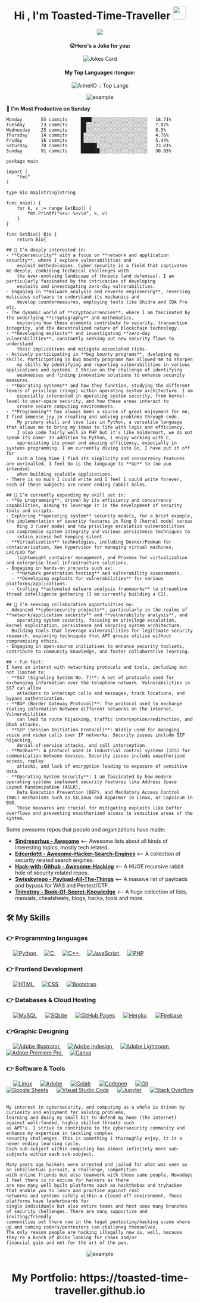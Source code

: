 <h1 align="center">Hi , I'm Toasted-Time-Traveller <img src="https://media.giphy.com/media/hvRJCLFzcasrR4ia7z/giphy.gif" width="35"></h1>
<p align="center">
  <a href="https://github.com/DenverCoder1/readme-typing-svg"><img src="https://readme-typing-svg.herokuapp.com?lines=Computer+Science+Student;Cyber+Security+Enthusiast;RT%20|%20AI%20|%20ML%20Enthusiast;Always%20Learning%20New%20Things&center=true&width=500&height=50"></a>
</p>

<h4 align="center">😜Here's a Joke for you:</h4>
<p align="center"><img src="https://readme-jokes.vercel.app/api" alt="Jokes Card" /></p>

<h4 align="center">My Top Languages :tongue:</h4>

<p align="center"><img src="https://github-readme-stats.vercel.app/api/top-langs/?username=AnhellO&langs_count=10&theme=tokyonight&layout=compact" alt="AnhellO :: Top Langs" /></p>

<p align="center">
  <img  src="https://github.com/toasted-time-traveller/toasted-time-traveller/blob/main/resources/img/grid-snake.svg"
    alt="example" />
</p>

📅 **I'm Most Productive on Sunday** 

```text
Monday       55 commits     ████░░░░░░░░░░░░░░░░░░░░░   18.71% 
Tuesday      23 commits     ██░░░░░░░░░░░░░░░░░░░░░░░   7.82% 
Wednesday    25 commits     ██░░░░░░░░░░░░░░░░░░░░░░░   8.5% 
Thursday     14 commits     █░░░░░░░░░░░░░░░░░░░░░░░░   4.76% 
Friday       16 commits     █░░░░░░░░░░░░░░░░░░░░░░░░   5.44% 
Saturday     70 commits     ██████░░░░░░░░░░░░░░░░░░░   23.81% 
Sunday       91 commits     ███████░░░░░░░░░░░░░░░░░░   30.95%

```

```golang
package main

import (
	"fmt"
)

type Bio map[string]string

func main() {
	for k, v := range GetBio() {
		fmt.Printf("%+v: %+v\n", k, v)
	}
}

func GetBio() Bio {
	return Bio{

## 👀 I’m deeply interested in:
- **Cybersecurity** with a focus on **network and application security**, where I explore vulnerabilities and
	exploit methodologies. Cyber security is a field that captivates me deeply, combining technical challenges with
	the ever-evolving landscape of threats (and defenses). I am particularly fascinated by the intricacies of developing
	exploits and investigating zero-day vulnerabilities.
- Engaging in **malware analysis and reverse engineering**, reversing malicious software to understand its mechanics and
	develop countermeasures, employing tools like Ghidra and IDA Pro etc.
- The dynamic world of **cryptocurrencies**, where I am fascinated by the underlying **cryptography** and mathematics,
	exploring how these elements contribute to security, transaction integrity, and the decentralized nature of blockchain technology.
- **Developing exploits** and investigating **zero-day vulnerabilities**, constantly seeking out new security flaws to understand
	their implications and mitigate associated risks.
- Actively participating in **bug bounty programs**, dveloping my skills. Participating in bug bounty programs has allowed me to sharpen
	my skills by identifying and reporting vulnerabilities in various applications and systems. I thrive on the challenge of identifying
	weaknesses and finding innovative solutions to enhance security measures.
- **Operating systems** and how they function, studying the different levels of privilege (rings) within operating system architecture. I am
	especially interested in operating system security, from kernel-level to user-space security, and how these areas interact to
	create secure computing environments.
- **Programming** has always been a source of great enjoyment for me, I find immense joy in creating and solving problems through code.
	My primary skill and love lies in Python, a versatile language that allows me to bring my ideas to life with logic and efficiency.
	I also code fairly well in PHP but it's like Voldermort, we do not speak its name! In addition to Python, I enjoy working with C,
	appreciating its power and amazing efficiency, especially in systems programming. I am currently diving into Go, I have put it off for
	such a long time I find its simplicity and concurrency features are unrivalled, I feel Go is the language to **Go** to (no pun intended)
	when building scalable applications.
- There is so much I could write and I feel I could write forever, each of these subjects are never ending rabbit holes.

## 🌱 I’m currently expanding my skill set in:
- **Go programming**, driven by its efficiency and concurrency capabilities, aiming to leverage it in the development of security tools and scripts.
- Exploring **operating system** security models, for a brief example, the implementation of security features in Ring 0 (kernel mode) versus
	Ring 3 (user mode) and how privilege escalation vulnerabilities can compromise system integrity and various persistence techniques to
	retain access but keeping silent.
- **Virtualization** technologies, including Docker/Podman for containerization, Xen Hypervisor for managing virtual machines, LXC/LXD for
	lightweight container management, and Proxmox for virtualization and enterprise-level infrastructure solutions.
- Engaging in hands-on projects such as:
  - **Network penetration testing** and vulnerability assessments.
  - **Developing exploits for vulnerabilities** for various platforms/applications.
  - Crafting **automated malware analysis frameworks** to streamline threat intelligence gathering (I am currently building a C2).

## 💞️ I’m seeking collaboration opportunities on:
- Advanced **cybersecurity projects**, particularly in the realms of **network/application security** and **vulnerability analysis**, and
	operating system security, focusing on privilege escalation, kernel exploitation, persistence and securing system architecture.
- Building tools that leverage vulnerabilities for legitimate security research, exploring techniques that APT groups utilise without compromising ethics.
- Engaging in open-source initiatives to enhance security toolsets, contribute to community knowledge, and foster collaborative learning.

## ⚡ Fun fact:
I have an interst with networking protocols and tools, including but not limited to:
- **SS7 (Signaling System No. 7)**: A set of protocols used for exchanging information over the telephone network. Vulnerabilities in SS7 can allow
	attackers to intercept calls and messages, track locations, and bypass authentication.
- **BGP (Border Gateway Protocol)**: The protocol used to exchange routing information between different networks on the internet. Vulnerabilities
	can lead to route hijacking, traffic interception/redirection, and DDoS attacks.
- **SIP (Session Initiation Protocol)**: Widely used for managing voice and video calls over IP networks. Security issues include SIP hijacking,
	denial-of-service attacks, and call interception.
- **Modbus**: A protocol used in industrial control systems (ICS) for communication between devices. Security issues include unauthorized access, replay
	attacks, and lack of encryption leading to exposure of sensitive data.
- **Operating System Security**: I am fascinated by how modern operating systems implement security features like Address Space Layout Randomization (ASLR),
	Data Execution Prevention (DEP), and Mandatory Access Control (MAC) mechanisms such as SELinux and AppArmor in Linux, or Capsicum in BSD.
	These measures are crucial for mitigating exploits like buffer overflows and preventing unauthorized access to sensitive areas of the system.
```
Some awesome repos that people and organizations have made:
- **[Sindresorhus - Awesome](https://github.com/sindresorhus/awesome)** <-- Awesome lists about all kinds of interesting topics, mostly tech related.
- **[Edoardottt - Awesome-Hacker-Search-Engines](https://github.com/edoardottt/awesome-hacker-search-engines)** <-- A collection of security related search engines.
- **[Hack-with-Github - Awesome-Hacking](https://github.com/Hack-with-Github/Awesome-Hacking)** <-- A HUGE recursive rabbit hole of security related repos.
- **[Swisskyrepo - Payload-All-The-Things](https://github.com/swisskyrepo/PayloadsAllTheThings)** <-- A massive list of payloads and bypass for WAS and Pentest/CTF.
- **[Trimstray - Book-Of-Secret-Knowledge](https://github.com/trimstray/the-book-of-secret-knowledge)** <-- A huge collection of lists, manuals, cheatsheets, blogs, hacks, tools and more. 

## 🛠️ My Skills

### 👉 Programming languages

<p align="left"> 
  &emsp;
   <a href="https://www.python.org" target="_blank">
    <img alt="Python" src="https://img.shields.io/badge/Python%20-%2314354C.svg?logo=python&logoColor=white">
  </a> 
  &emsp; 
  <a href="https://www.cprogramming.com/" target="_blank"> 
    <img alt="C" src="https://img.shields.io/badge/C%20-%232370ED.svg?logo=c&logoColor=white">
  </a> 
  &emsp;
  <a href="https://www.w3schools.com/cpp/" target="_blank"> 
    <img alt="C++" src="https://img.shields.io/badge/C++%20-%2300599C.svg?logo=c%2B%2B&logoColor=white">
  </a> 
  &emsp;
  <a href="https://developer.mozilla.org/en-US/docs/Web/JavaScript" target="_blank"> 
     <img alt="JavaScript" src="https://img.shields.io/badge/JavaScript%20-%23F7DF1E.svg?logo=javascript&logoColor=black">
   </a>
  &emsp;
  <a href="https://www.php.net/">
    <img alt="PHP" src="https://img.shields.io/badge/PHP-%23777BB4.svg?logo=php&logoColor=white"/>
  </a>
</p>

### 👉 Frontend Development
<p align="left"> 
  &emsp; 
  <a href="https://www.w3.org/html/" target="_blank"> 
   <img alt="HTML" src="https://img.shields.io/badge/HTML5%20-%23E34F26.svg?logo=html5&logoColor=white">
  </a>   
  &emsp;
  <a href="https://www.w3schools.com/css/" target="_blank">
    <img alt="CSS" src="https://img.shields.io/badge/CSS%20-%231572B6.svg?logo=css3&logoColor=white">
  </a> 
   &emsp;
  <a href="https://getbootstrap.com" target="_blank"> 
    <img alt="Bootstrap" src="https://img.shields.io/badge/Bootstrap-%23563D7C.svg?style=flat&logo=bootstrap&logoColor=white"/>
  </a>
</p>

### 👉 Databases & Cloud Hosting
<p align="left">
  &emsp;
    <a href="https://www.mysql.com/"><img alt="MySQL" src="https://img.shields.io/badge/MySQL-%2300f.svg?style=flat&llogo=mysql&logoColor=white"></a>
  &emsp;
    <a href="https://www.sqlite.org/"><img alt="SQLite" src ="https://img.shields.io/badge/sqlite-%2307405e.svg?style=flat&logo=sqlite&logoColor=white"/></a>
  &emsp;
    <a href="https://www.github.com"><img alt="GitHub Pages" src="https://img.shields.io/badge/GitHub%20Pages-%23327FC7.svg?style=flat&llogo=github&logoColor=white"></a>
  &emsp;
    <a href="https://www.heroku.com/"><img alt="Heroku" src="https://img.shields.io/badge/Heroku%20-%23430098.svg?logo=heroku&logoColor=white"></a>  
  &emsp;
    <a href="https://firebase.google.com/"><img alt="Firebase" src ="https://img.shields.io/badge/Firebase-%23316192.svg?logo=firebase&logoColor=white"></a>
 </p>
  
### 👉Graphic Designing
<p align="left">
  &emsp;
  	
  
   <a href="https://www.adobe.com/in/products/illustrator.html" target="_blank"> 
    <img alt="Adobe Illustrator" src="https://img.shields.io/badge/Adobe Illustrator-%23FF9A00.svg?style=flat&logo=adobeillustrator&logoColor=white"/>
  </a> 
  &emsp;
  <a href="https://www.adobe.com/in/products/indesign.html" target="_blank"> 
    <img alt="Adobe Indesign" src="https://img.shields.io/badge/Adobe Indesign-%e749a0.svg?style=flat&logo=adobeindesign&logoColor=white"/> 
  </a> 
    &emsp;
  <a href="https://www.adobe.com/in/products/photoshop-lightroom.html" target="_blank"> 
    <img alt="Adobe Lightroom" src="https://img.shields.io/badge/Adobe Lightroom-%2300f.svg?style=flat&logo=adobelightroom&logoColor=white"/>
  </a>
   &emsp;
  <a href="https://www.adobe.com/in/products/premiere.html" target="_blank"> 
   <img alt="Adobe Premiere Pro" src="https://img.shields.io/badge/Adobe Premiere Pro-%2300f.svg?style=flat&logo=adobepremierepro&logoColor=white"/>
  </a>
    &emsp;
  <a href="#">
  	<img alt="Canva" src="https://img.shields.io/badge/Canva-%2300C4CC.svg?style=flat&logo=Canva&logoColor=white"/>
  </a>
 </p>

 ### 👉 Software & Tools
 
<p>
  &emsp;
    <a href="#"><img alt="Linux" src="https://img.shields.io/badge/Linux-FCC624?style=flat&logo=linux&logoColor=black"></a>
  &emsp;
    <a href="#"><img alt="Adobe" src="https://img.shields.io/badge/Metasploit%20-%23FF0000.svg?logo=adobe&logoColor=white"></a>
  &emsp;
    <a href="#"><img alt="Colab" src="https://img.shields.io/badge/Cobalt-00b56a.svg?logo=google-colab&logoColor=white"></a>
  &emsp;
    <a href="#"><img alt="Codepen" src="https://img.shields.io/badge/Codepen-000000.svg?logo=codepen&logoColor=white"></a>
  &emsp;
    <a href="#"><img alt="Git" src="https://img.shields.io/badge/Git%20-%23F05033.svg?logo=git&logoColor=white"></a>
  &emsp;
    <a href="#"><img alt="Google Sheets" src="https://img.shields.io/badge/Docker%20-%2334A853.svg?logo=google%20sheets&logoColor=white"></a>
  &emsp;
    <a href="#"><img alt="Visual Studio Code" src="https://img.shields.io/badge/Visual%20Studio%20Code-0078d7.svg?logo=visual-studio-code&logoColor=white"></a>
  &emsp;
    <a href="#"><img alt="Jupyter" src="https://img.shields.io/badge/Jupyter%20-%23F37626.svg?logo=Jupyter&logoColor=white"></a>
  &emsp;
    <a href="#"><img alt="Stack Overflow" src="https://img.shields.io/badge/-Stack%20Overflow-FE7A16?logo=stack-overflow&logoColor=white"></a>
  &emsp;
</p>


	My interest in cybersecurity, and computing as a whole is driven by curiosity and enjoyment for solving problems, 
 	learning and doing my small bit to defend my home (the internet) against well-funded, highly skilled threats such 
  	as APT's. I strive to contribute to the cybersecurity community and enhance my expertise in tackling complex 
   	security challenges. This is something I thoroughly enjoy, it is a never ending learning cycle. 
    Each sub-subject within computing has almost infinitely more sub-subjects within each sub-subject.

	Many years ago hackers were arrested and jailed for what was seen as an intellectual pursuit, a challenge, competition 
 	with online friends but also teamwork with those same people. Nowadays I feel there is no excuse for hackers as there 
  	are now many well built platforms such as hackthebox and tryhackme that enable you to learn and practice against real 
   	networks and systems safely within a closed off environment. Those platforms have leaderboards for 
    single individuals but also entire teams and host sooo many branches of security chellenges. There are many supportive and inviting/friendly 
    communities out there now in the legal pentesting/hacking scene where up and coming coders/pentesters can challeneg themselves. 
    The only reason people are hacking illegally now is, well, because they're a bunch of dicks looking for chaos and/or 
    financial gain and not for the art of the pwn.

<p align="center">
  <img  src="https://github.com/toasted-time-traveller/toasted-time-traveller/blob/main/resources/img/grid-snake.svg"
    alt="example" />
</p>

<h1 align="center">My Portfolio: https://toasted-time-traveller.github.io</h1>

<!---
toasted-time-traveller/toasted-time-traveller is a ✨ special ✨ repository because its `README.md` (this file) appears on your GitHub profile.
You can click the Preview link to take a look at your changes.
--->
